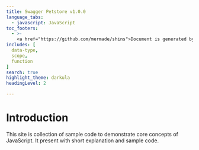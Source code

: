 ```yaml
---
title: Swagger Petstore v1.0.0
language_tabs:
  - javascript: JavaScript
toc_footers:
  - >-
    <a href="https://github.com/mermade/shins">Document is generated by shins</a>
includes: [
  data-type,
  scope,
  function
]
search: true
highlight_theme: darkula
headingLevel: 2

---
```


# Introduction

This site is collection of sample code to demonstrate core concepts of JavaScript. It present with short explanation and sample code.
